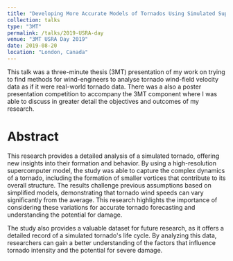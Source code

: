 ```yaml
---
title: "Developing More Accurate Models of Tornados Using Simulated Supercells"
collection: talks
type: "3MT"
permalink: /talks/2019-USRA-day
venue: "3MT USRA Day 2019"
date: 2019-08-20
location: "London, Canada"
---
```


This talk was a three-minute thesis (3MT) presentation of my work on trying to find methods for wind-engineers to analyse tornado wind-field velocity data as if it were real-world tornado data. There was a also a poster presentation competition to accompany the 3MT component where I was able to discuss in greater detail the objectives and outcomes of my research.

Abstract
=======
This research provides a detailed analysis of a simulated tornado, offering new insights into their formation and behavior. By using a high-resolution supercomputer model, the study was able to capture the complex dynamics of a tornado, including the formation of smaller vortices that contribute to its overall structure. The results challenge previous assumptions based on simplified models, demonstrating that tornado wind speeds can vary significantly from the average. This research highlights the importance of considering these variations for accurate tornado forecasting and understanding the potential for damage.

The study also provides a valuable dataset for future research, as it offers a detailed record of a simulated tornado's life cycle. By analyzing this data, researchers can gain a better understanding of the factors that influence tornado intensity and the potential for severe damage.